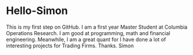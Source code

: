 # Hello-Simon
This is my first step on GitHub.
I am a first year Master Student at Columbia Operations Research. I am good at programming, math and financial engineering. Meanwhile, I am a great quant for I have done a lot of interesting projects for Trading Firms.
Thanks.
Simon
